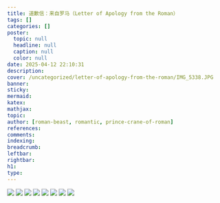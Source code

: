 ```yaml
---
title: 道歉信：来自罗马（Letter of Apology from the Roman）
tags: []
categories: []
poster:
  topic: null
  headline: null
  caption: null
  color: null
date: 2025-04-12 22:10:31
description:
cover: /uncategorized/letter-of-apology-from-the-roman/IMG_5338.JPG
banner:
sticky:
mermaid:
katex:
mathjax:
topic:
author: [roman-beast, romantic, prince-crane-of-roman]
references:
comments:
indexing:
breadcrumb:
leftbar:
rightbar:
h1:
type:
---
```


![](IMG_5338.JPG)
![](IMG_5339.JPG)
![](IMG_5340.JPG)
![](IMG_5341.JPG)
![](IMG_5342.JPG)
![](IMG_5343.JPG)
![](IMG_5344.JPG)
![](IMG_5345.JPG)